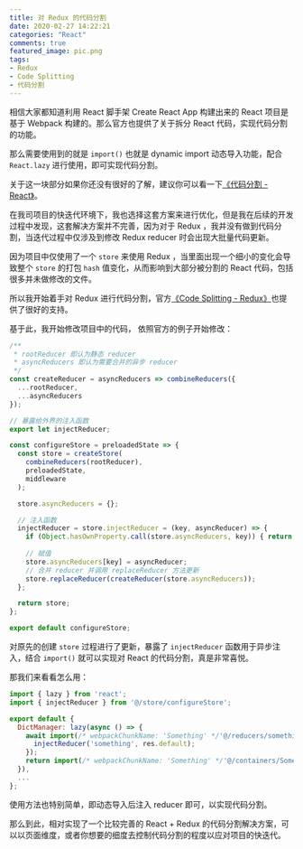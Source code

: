 ```yaml
---
title: 对 Redux 的代码分割
date: 2020-02-27 14:22:21
categories: "React"
comments: true
featured_image: pic.png
tags:
- Redux
- Code Splitting
- 代码分割
---
```


<!-- no node -->

<!-- more -->

相信大家都知道利用 React 脚手架 Create React App 构建出来的 React 项目是基于 Webpack 构建的。那么官方也提供了关于拆分 React 代码，实现代码分割的功能。

那么需要使用到的就是 `import()` 也就是 dynamic import 动态导入功能，配合 `React.lazy` 进行使用，即可实现代码分割。

关于这一块部分如果你还没有很好的了解，建议你可以看一下[《代码分割 - React》](https://zh-hans.reactjs.org/docs/code-splitting.html#code-splitting)。

在我司项目的快迭代环境下，我也选择这套方案来进行优化，但是我在后续的开发过程中发现，这套解决方案并不完善，因为对于 Redux ，我并没有做到代码分割，当迭代过程中仅涉及到修改 Redux reducer 时会出现大批量代码更新。

因为项目中仅使用了一个 `store` 来使用 Redux ，当里面出现一个细小的变化会导致整个 `store` 的打包 `hash` 值变化，从而影响到大部分被分割的 React 代码，包括很多并未做修改的文件。

所以我开始着手对 Redux 进行代码分割，官方[《Code Splitting - Redux》](https://redux.js.org/recipes/code-splitting/)也提供了很好的支持。

基于此，我开始修改项目中的代码， 依照官方的例子开始修改：

```javascript
/**
 * rootReducer 即认为静态 reducer
 * asyncReducers 即认为需要合并的异步 reducer
 */
const createReducer = asyncReducers => combineReducers({
  ...rootReducer,
  ...asyncReducers
});

// 暴露给外界的注入函数
export let injectReducer;

const configureStore = preloadedState => {
  const store = createStore(
    combineReducers(rootReducer),
    preloadedState,
    middleware
  );

  store.asyncReducers = {};

  // 注入函数
  injectReducer = store.injectReducer = (key, asyncReducer) => {
    if (Object.hasOwnProperty.call(store.asyncReducers, key)) { return; };
    
    // 赋值
    store.asyncReducers[key] = asyncReducer;
    // 合并 reducer 并调用 replaceReducer 方法更新
    store.replaceReducer(createReducer(store.asyncReducers));
  };

  return store;
};

export default configureStore;
```

对原先的创建 `store` 过程进行了更新，暴露了 `injectReducer` 函数用于异步注入，结合 `import()` 就可以实现对 React 的代码分割，真是非常喜悦。

那我们来看看怎么用：

```javascript
import { lazy } from 'react';
import { injectReducer } from '@/store/configureStore';

export default {
  DictManager: lazy(async () => {
    await import(/* webpackChunkName: 'Something' */'@/reducers/something').then(res => {
      injectReducer('something', res.default);
    });
    return import(/* webpackChunkName: 'Something' */'@/containers/Something');
  }),
  ...
};
```

使用方法也特别简单，即动态导入后注入 reducer 即可，以实现代码分割。

那么到此，相对实现了一个比较完善的 React + Redux 的代码分割解决方案，可以以页面维度，或者你想要的细度去控制代码分割的程度以应对项目的快迭代。
